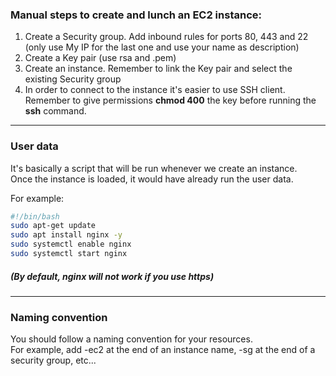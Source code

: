 
### Manual steps to create and lunch an EC2 instance:

1. Create a Security group. Add inbound rules for ports 80, 443 and 22 (only use My IP for the last one and use your name as description)      
2. Create a Key pair (use rsa and .pem)    
3. Create an instance. Remember to link the Key pair and select the existing Security group    
4. In order to connect to the instance it's easier to use SSH client. Remember to give permissions **chmod 400** the key before running the **ssh** command.

---

### User data
It's basically a script that will be run whenever we create an instance.       
Once the instance is loaded, it would have already run the user data.

For example:  

```bash
#!/bin/bash     
sudo apt-get update     
sudo apt install nginx -y   
sudo systemctl enable nginx     
sudo systemctl start nginx
```
##### (By default, **nginx** will not work if you use https)   
---

### Naming convention
You should follow a naming convention for your resources.   
For example, add -ec2 at the end of an instance name, -sg at the end of a security group, etc...